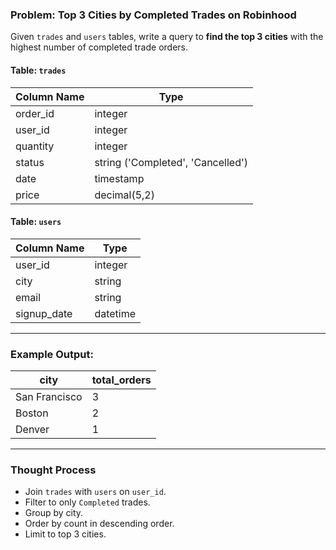 ### Problem: Top 3 Cities by Completed Trades on Robinhood

Given `trades` and `users` tables, write a query to **find the top 3 cities** with the highest number of completed trade orders.

#### Table: `trades`

| Column Name | Type     |
|-------------|----------|
| order_id    | integer  |
| user_id     | integer  |
| quantity    | integer  |
| status      | string ('Completed', 'Cancelled') |
| date        | timestamp |
| price       | decimal(5,2) |

#### Table: `users`

| Column Name | Type     |
|-------------|----------|
| user_id     | integer  |
| city        | string   |
| email       | string   |
| signup_date | datetime |

---

### Example Output:

| city           | total_orders |
|----------------|--------------|
| San Francisco  | 3            |
| Boston         | 2            |
| Denver         | 1            |

---

### Thought Process

- Join `trades` with `users` on `user_id`.
- Filter to only `Completed` trades.
- Group by city.
- Order by count in descending order.
- Limit to top 3 cities.


